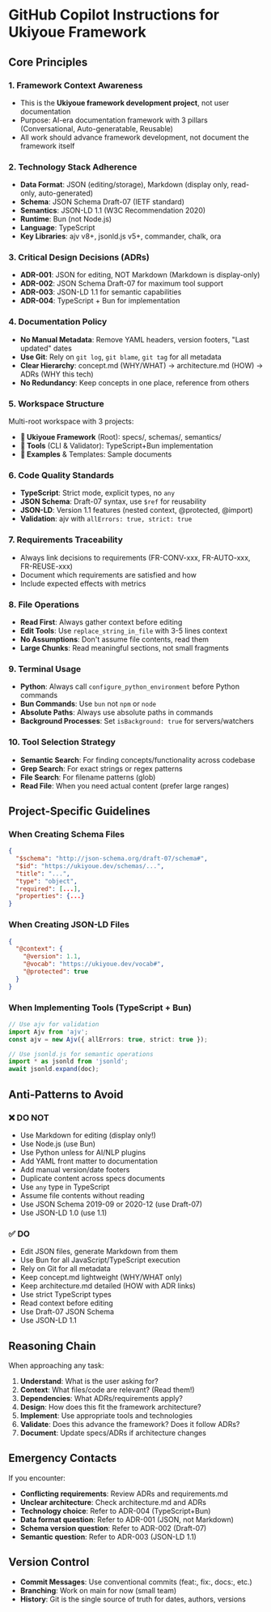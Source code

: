 # GitHub Copilot Instructions for Ukiyoue Framework

## Core Principles

### 1. Framework Context Awareness
- This is the **Ukiyoue framework development project**, not user documentation
- Purpose: AI-era documentation framework with 3 pillars (Conversational, Auto-generatable, Reusable)
- All work should advance framework development, not document the framework itself

### 2. Technology Stack Adherence
- **Data Format**: JSON (editing/storage), Markdown (display only, read-only, auto-generated)
- **Schema**: JSON Schema Draft-07 (IETF standard)
- **Semantics**: JSON-LD 1.1 (W3C Recommendation 2020)
- **Runtime**: Bun (not Node.js)
- **Language**: TypeScript
- **Key Libraries**: ajv v8+, jsonld.js v5+, commander, chalk, ora

### 3. Critical Design Decisions (ADRs)
- **ADR-001**: JSON for editing, NOT Markdown (Markdown is display-only)
- **ADR-002**: JSON Schema Draft-07 for maximum tool support
- **ADR-003**: JSON-LD 1.1 for semantic capabilities
- **ADR-004**: TypeScript + Bun for implementation

### 4. Documentation Policy
- **No Manual Metadata**: Remove YAML headers, version footers, "Last updated" dates
- **Use Git**: Rely on `git log`, `git blame`, `git tag` for all metadata
- **Clear Hierarchy**: concept.md (WHY/WHAT) → architecture.md (HOW) → ADRs (WHY this tech)
- **No Redundancy**: Keep concepts in one place, reference from others

### 5. Workspace Structure
Multi-root workspace with 3 projects:
- **🎨 Ukiyoue Framework** (Root): specs/, schemas/, semantics/
- **🔧 Tools** (CLI & Validator): TypeScript+Bun implementation
- **📘 Examples** & Templates: Sample documents

### 6. Code Quality Standards
- **TypeScript**: Strict mode, explicit types, no `any`
- **JSON Schema**: Draft-07 syntax, use `$ref` for reusability
- **JSON-LD**: Version 1.1 features (nested context, @protected, @import)
- **Validation**: ajv with `allErrors: true, strict: true`

### 7. Requirements Traceability
- Always link decisions to requirements (FR-CONV-xxx, FR-AUTO-xxx, FR-REUSE-xxx)
- Document which requirements are satisfied and how
- Include expected effects with metrics

### 8. File Operations
- **Read First**: Always gather context before editing
- **Edit Tools**: Use `replace_string_in_file` with 3-5 lines context
- **No Assumptions**: Don't assume file contents, read them
- **Large Chunks**: Read meaningful sections, not small fragments

### 9. Terminal Usage
- **Python**: Always call `configure_python_environment` before Python commands
- **Bun Commands**: Use `bun` not `npm` or `node`
- **Absolute Paths**: Always use absolute paths in commands
- **Background Processes**: Set `isBackground: true` for servers/watchers

### 10. Tool Selection Strategy
- **Semantic Search**: For finding concepts/functionality across codebase
- **Grep Search**: For exact strings or regex patterns
- **File Search**: For filename patterns (glob)
- **Read File**: When you need actual content (prefer large ranges)

## Project-Specific Guidelines

### When Creating Schema Files
```json
{
  "$schema": "http://json-schema.org/draft-07/schema#",
  "$id": "https://ukiyoue.dev/schemas/...",
  "title": "...",
  "type": "object",
  "required": [...],
  "properties": {...}
}
```

### When Creating JSON-LD Files
```json
{
  "@context": {
    "@version": 1.1,
    "@vocab": "https://ukiyoue.dev/vocab#",
    "@protected": true
  }
}
```

### When Implementing Tools (TypeScript + Bun)
```typescript
// Use ajv for validation
import Ajv from 'ajv';
const ajv = new Ajv({ allErrors: true, strict: true });

// Use jsonld.js for semantic operations
import * as jsonld from 'jsonld';
await jsonld.expand(doc);
```

## Anti-Patterns to Avoid

### ❌ DO NOT
- Use Markdown for editing (display only!)
- Use Node.js (use Bun)
- Use Python unless for AI/NLP plugins
- Add YAML front matter to documentation
- Add manual version/date footers
- Duplicate content across specs documents
- Use `any` type in TypeScript
- Assume file contents without reading
- Use JSON Schema 2019-09 or 2020-12 (use Draft-07)
- Use JSON-LD 1.0 (use 1.1)

### ✅ DO
- Edit JSON files, generate Markdown from them
- Use Bun for all JavaScript/TypeScript execution
- Rely on Git for all metadata
- Keep concept.md lightweight (WHY/WHAT only)
- Keep architecture.md detailed (HOW with ADR links)
- Use strict TypeScript types
- Read context before editing
- Use Draft-07 JSON Schema
- Use JSON-LD 1.1

## Reasoning Chain

When approaching any task:
1. **Understand**: What is the user asking for?
2. **Context**: What files/code are relevant? (Read them!)
3. **Dependencies**: What ADRs/requirements apply?
4. **Design**: How does this fit the framework architecture?
5. **Implement**: Use appropriate tools and technologies
6. **Validate**: Does this advance the framework? Does it follow ADRs?
7. **Document**: Update specs/ADRs if architecture changes

## Emergency Contacts

If you encounter:
- **Conflicting requirements**: Review ADRs and requirements.md
- **Unclear architecture**: Check architecture.md and ADRs
- **Technology choice**: Refer to ADR-004 (TypeScript+Bun)
- **Data format question**: Refer to ADR-001 (JSON, not Markdown)
- **Schema version question**: Refer to ADR-002 (Draft-07)
- **Semantic question**: Refer to ADR-003 (JSON-LD 1.1)

## Version Control

- **Commit Messages**: Use conventional commits (feat:, fix:, docs:, etc.)
- **Branching**: Work on main for now (small team)
- **History**: Git is the single source of truth for dates, authors, versions
